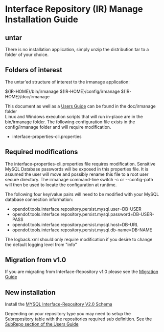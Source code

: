# Interface Repository (IR) Manage Installation Guide #

## untar ##
There is no installation application, simply unzip the distribution tar to a folder of your choice.

## Folders of interest ##
The untar'ed structure of interest to the irmanage application:
 
${IR-HOME}/bin/irmanage
${IR-HOME}/config/irmanage
${IR-HOME}/doc/irmanage

This document as well as a [Users Guide](USER-GUIDE.md) can be found in the doc/irmanage folder  
Linux and Windows execution scripts that will run in-place are in the bin/irmanage folder.
The following configuration file exists in the config/irmanage folder and will require modification.

* interface-properties-cli.properties

## Required modifications ##

The interface-properties-cli.properties file requires modification.  Sensitive MySQL Database passwords will be exposed in this properties file.
It is assumed the user will move and possibly rename this file to a root user secure directory.  The irmanage command-line switch -c or --config-path
will then be used to locate the configuration at runtime. 

The following four key/value pairs will need to be modified with your MySQL database connection information:

<ul>
<li>opendof.tools.interface.repository.persist.mysql.user=DB-USER</li>
<li>opendof.tools.interface.repository.persist.mysql.password=DB-USER-PASS</li>
<li>opendof.tools.interface.repository.persist.mysql.host=DB-URL</li>
<li>opendof.tools.interface.repository.persist.mysql.db-name=DB-NAME</li>
</ul>

The logback.xml should only require modification if you desire to change the default logging level from "info"



## Migration from v1.0 ##
If you are migrating from  Interface-Repository v1.0 please see the [Migration Guide](../../interface-repository/migration/2.0/migration.md)

## New installation ##
Install the [MYSQL Interface-Repository V2.0 Schema](../../interface-repository-mysql/schema/2.0/schema.sql)

Depending on your repository type you may need to setup the Subrepository table with the repositories required sub definition.  See the [SubRepo section of the Users Guide](USER-GUIDE.md)  

